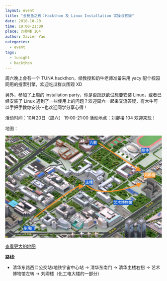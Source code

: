 ```yaml
---
layout: event
title: "金枪鱼之夜：Hackthon 及 Linux Installation 实操与答疑"
date: 2018-10-20
time: 19:00-21:00
place: 刘卿楼 104
author: Xavier Yao
categories:
  - event
tags:
  - tunight
  - hackthon
---
```


周六晚上会有一个 TUNA hackthon，续教授和奶牛老师准备采用 yacy 配个校园网用的搜索引擎，欢迎吃瓜群众围观 XD

<!--more-->

另外，参加了上周的 installation party，你是否跃跃欲试想要安装 Linux，或者已经安装了 Linux 遇到了一些使用上的问题？欢迎周六一起来交流答疑，有大牛可以手把手教你安装～也欢迎同学分享心得！

活动时间：10月20日（周六） 19:00-21:00   活动地点：刘卿楼 104  欢迎来玩！

地图：

![](/assets/img/events/map_liuqing.jpg)

<a class="hidden-xs" href="https://www.openstreetmap.org/#map=17/40.00177/116.32904">查看更大的地图</a>

**路线**:

- 清华东路西口公交站/地铁宇宙中心站 -> 清华东南门 -> 清华主楼右拐 -> 艺术博物馆左转 -> 刘卿楼（化工电大楼的一部分）
